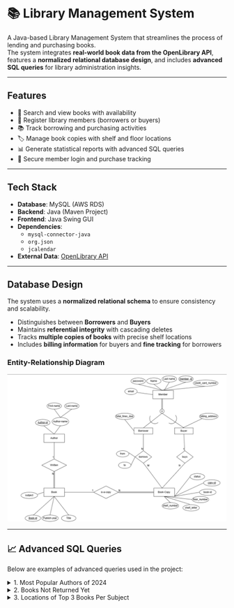 # 📚 Library Management System

A Java-based Library Management System that streamlines the process of lending and purchasing books.  
The system integrates **real-world book data from the OpenLibrary API**, features a **normalized relational database design**, and includes **advanced SQL queries** for library administration insights.

---

## Features

- 📖 Search and view books with availability
- 👤 Register library members (borrowers or buyers)
- 📚 Track borrowing and purchasing activities
- 🏷️ Manage book copies with shelf and floor locations
- 📊 Generate statistical reports with advanced SQL queries
- 🔑 Secure member login and purchase tracking

---

## Tech Stack

- **Database**: MySQL (AWS RDS)  
- **Backend**: Java (Maven Project)  
- **Frontend**: Java Swing GUI  
- **Dependencies**:  
  - `mysql-connector-java`  
  - `org.json`  
  - `jcalendar`  
- **External Data**: [OpenLibrary API](https://openlibrary.org/developers/api)

---

## Database Design

The system uses a **normalized relational schema** to ensure consistency and scalability.

- Distinguishes between **Borrowers** and **Buyers**
- Maintains **referential integrity** with cascading deletes
- Tracks **multiple copies of books** with precise shelf locations
- Includes **billing information** for buyers and **fine tracking** for borrowers

### Entity-Relationship Diagram
![ER Diagram](./assets/er_diagram.png)


---

## 📈 Advanced SQL Queries

Below are examples of advanced queries used in the project:
<details>
<summary>1. Most Popular Authors of 2024</summary>

SELECT  
    a.author_id, 
    CONCAT(a.first_name, ' ', a.last_name) AS author_name, 
    COUNT(*) AS borrow_count, 
    (SELECT COUNT(*)  
     FROM Book b  
     WHERE b.author_id = a.author_id) AS total_books 
FROM Author a 
JOIN Book b ON a.author_id = b.author_id 
JOIN Book_Copy bc ON b.book_id = bc.book_id 
JOIN Borrows br ON bc.copy_id = br.copy_id 
WHERE YEAR(br.borrow_date) = 2024 
GROUP BY a.author_id, author_name 
ORDER BY borrow_count DESC 
LIMIT 5;
</details> 

<details> 
<summary>2. Books Not Returned Yet</summary>

SELECT  
    B.title AS book_title, 
    BC.copy_id AS copy_id, 
    M.name AS borrower_name, 
    M.lastname AS borrower_lastname, 
    Bo.borrow_date, 
    Bo.due_date, 
    CASE  
        WHEN Bo.due_date < CURDATE() THEN DATEDIFF(CURDATE(), Bo.due_date) 
        ELSE 0 
    END AS days_overdue 
FROM Borrows Bo 
JOIN Book_Copy BC ON Bo.copy_id = BC.copy_id 
JOIN Book B ON BC.book_id = B.book_id 
JOIN Members M ON Bo.member_id = M.member_id 
WHERE Bo.return_date IS NULL 
ORDER BY days_overdue DESC;
</details>

<details> 
<summary>3. Locations of Top 3 Books Per Subject</summary>

WITH BookPopularity AS ( 
    SELECT bc.book_id, COUNT(bw.copy_id) AS borrow_count
    FROM Borrows bw 
    JOIN Book_Copy bc ON bw.copy_id = bc.copy_id 
    GROUP BY bc.book_id 
), 
RankedBooks AS ( 
    SELECT b.subject, b.title, bp.book_id,
           ROW_NUMBER() OVER (PARTITION BY b.subject ORDER BY bp.borrow_count DESC) AS ranking
    FROM BookPopularity bp 
    JOIN Book b ON bp.book_id = b.book_id 
    WHERE b.subject IN ('textbooks', 'love', 'fiction') 
) 
SELECT tb.subject, tb.title, bc.copy_id,
       CONCAT('Floor ', bc.floor_number, ', Shelf ', bc.shelf_letter, bc.shelf_number) AS location,
       (SELECT COUNT(*) FROM Borrows WHERE copy_id = bc.copy_id) AS times_borrowed
FROM RankedBooks tb
JOIN Book_Copy bc ON tb.book_id = bc.book_id
WHERE ranking <= 3
ORDER BY tb.subject, tb.title;
</details>

